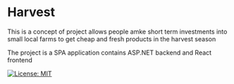 # Harvest

This is a concept of project allows people amke short term investments into small local farms to get cheap and fresh products in the harvest season

The project is a SPA application contains ASP.NET backend and React frontend

[![License: MIT](https://img.shields.io/badge/License-MIT-yellow.svg)](https://opensource.org/licenses/MIT)
